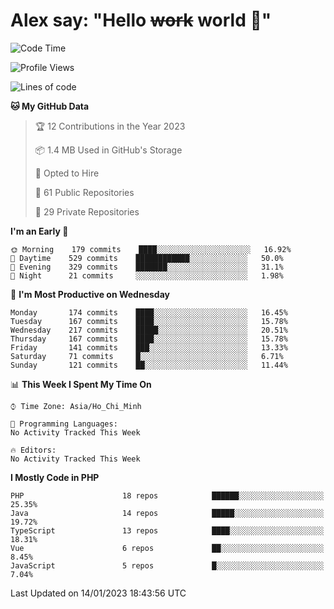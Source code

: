# Alex say: "Hello ~~work~~ world 🐾"

<!--START_SECTION:waka-->
![Code Time](http://img.shields.io/badge/Code%20Time-839%20hrs%205%20mins-blue)

![Profile Views](http://img.shields.io/badge/Profile%20Views-0-blue)

![Lines of code](https://img.shields.io/badge/From%20Hello%20World%20I%27ve%20Written-1%20Million%20lines%20of%20code-blue)

**🐱 My GitHub Data** 

> 🏆 12 Contributions in the Year 2023
 > 
> 📦 1.4 MB Used in GitHub's Storage 
 > 
> 💼 Opted to Hire
 > 
> 📜 61 Public Repositories 
 > 
> 🔑 29 Private Repositories  
 > 
**I'm an Early 🐤** 

```text
🌞 Morning    179 commits    ████░░░░░░░░░░░░░░░░░░░░░   16.92% 
🌆 Daytime    529 commits    ████████████░░░░░░░░░░░░░   50.0% 
🌃 Evening    329 commits    ███████░░░░░░░░░░░░░░░░░░   31.1% 
🌙 Night      21 commits     ░░░░░░░░░░░░░░░░░░░░░░░░░   1.98%

```
📅 **I'm Most Productive on Wednesday** 

```text
Monday       174 commits    ████░░░░░░░░░░░░░░░░░░░░░   16.45% 
Tuesday      167 commits    ████░░░░░░░░░░░░░░░░░░░░░   15.78% 
Wednesday    217 commits    █████░░░░░░░░░░░░░░░░░░░░   20.51% 
Thursday     167 commits    ████░░░░░░░░░░░░░░░░░░░░░   15.78% 
Friday       141 commits    ███░░░░░░░░░░░░░░░░░░░░░░   13.33% 
Saturday     71 commits     █░░░░░░░░░░░░░░░░░░░░░░░░   6.71% 
Sunday       121 commits    ██░░░░░░░░░░░░░░░░░░░░░░░   11.44%

```


📊 **This Week I Spent My Time On** 

```text
⌚︎ Time Zone: Asia/Ho_Chi_Minh

💬 Programming Languages: 
No Activity Tracked This Week

🔥 Editors: 
No Activity Tracked This Week

```

**I Mostly Code in PHP** 

```text
PHP                      18 repos            ██████░░░░░░░░░░░░░░░░░░░   25.35% 
Java                     14 repos            █████░░░░░░░░░░░░░░░░░░░░   19.72% 
TypeScript               13 repos            ████░░░░░░░░░░░░░░░░░░░░░   18.31% 
Vue                      6 repos             ██░░░░░░░░░░░░░░░░░░░░░░░   8.45% 
JavaScript               5 repos             █░░░░░░░░░░░░░░░░░░░░░░░░   7.04%

```



 Last Updated on 14/01/2023 18:43:56 UTC
<!--END_SECTION:waka-->
